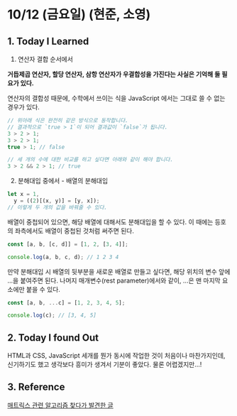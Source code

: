 # 10/12 (금요일)  (현준, 소영)

## 1. Today I Learned

1. 연산자 결합 순서에서

**거듭제곱 연산자, 할당 연산자, 삼항 연산자가 우결합성을 가진다는 사실은 기억해 둘 필요가 있다.**

연산자의 결합성 때문에, 수학에서 쓰이는 식을 JavaScript 에서는 그대로 쓸 수 없는 경우가 있다.

```js
// 위아래 식은 완전히 같은 방식으로 동작합니다.
// 결과적으로 `true > 1`이 되어 결과값이 `false`가 됩니다.
3 > 2 > 1;
3 > 2 > 1;
true > 1; // false

// 세 개의 수에 대한 비교를 하고 싶다면 아래와 같이 해야 합니다.
3 > 2 && 2 > 1; // true
```

2. 분해대입 중에서 - 배열의 분해대입


```js
let x = 1,
  y = ((2)[(x, y)] = [y, x]);
// 이렇게 두 개의 값을 바꿔줄 수 있다.
```

배열이 중첩되어 있으면, 해당 배열에 대해서도 분해대입을 할 수 있다. 이 때에는 등호의 좌측에서도 배열이 중첩된 것처럼 써주면 된다.

```js
const [a, b, [c, d]] = [1, 2, [3, 4]];

console.log(a, b, c, d); // 1 2 3 4
```

만약 분해대입 시 배열의 뒷부분을 새로운 배열로 만들고 싶다면, 해당 위치의 변수 앞에 ...을 붙여주면 된다. 나머지 매개변수(rest parameter)에서와 같이, ...은 맨 마지막 요소에만 붙을 수 있다.

```js
const [a, b, ...c] = [1, 2, 3, 4, 5];

console.log(c); // [3, 4, 5]
```

## 2. Today I found Out

HTML과 CSS, JavaScript 세개를 뭔가 동시에 작업한 것이 처음이나 마찬가지인데, 신기하기도 했고 생각보다 흥미가 생겨서 기분이 좋았다. 물론 어렵겠지만...!

## 3. Reference 

[매트릭스 관련 알고리즘 찾다가 발견한 글](https://medium.com/@popflorin1705/javascript-coding-challenge-6-22a76975baed)

